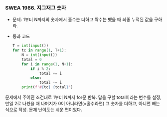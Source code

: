 ### SWEA 1986. 지그재그 숫자

- 문제: 1부터 N까지의 숫자에서 홀수는 더하고 짝수는 뺐을 때 최종 누적된 값을 구하라.

- 통과 코드
  
  ```python
  T = int(input())
  for tc in range(1, T+1):
      N = int(input())
      total = 0
      for i in range(1, N+1):
          if i % 2:
              total += i
          else:
              total -= i
      print(f'#{tc} {total}')
  ```

문제에서 주어진 조건대로 1부터 N까지 for문 반복. 답을 구할 total이라는 변수를 설정, 만일 2로 나눴을 때 나머지가 0이 아니라면(=홀수라면) 그 숫자를 더하고, 아니면 빼는 식으로 작성. 문제 난이도는 쉬운 편이었다.


